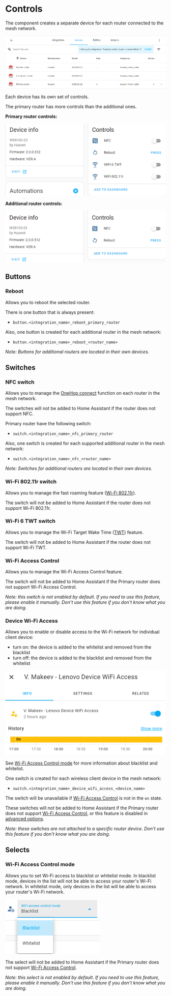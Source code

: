 # Controls

The component creates a separate device for each router connected to the mesh network. 

![Devices](images/integration_devices.png)

Each device has its own set of controls. 

The primary router has more controls than the additional ones.

**Primary router controls:**

![Primary device](images/device_primary_controls.png)

**Additional router controls:**

![Additional device](images/device_additional_controls.png)


## Buttons

### Reboot

Allows you to reboot the selected router.

There is one button that is always present:
* `button.<integration_name>_reboot_primary_router`

Also, one button is created for each additional router in the mesh network:
* `button.<integration_name>_reboot_<router_name>`

_Note: Buttons for additional routers are located in their own devices._

## Switches

### NFC switch

Allows you to manage the [OneHop connect](https://consumer.huawei.com/ph/support/content/en-us11307411/) function on each router in the mesh network.

The switches will not be added to Home Assistant if the router does not support NFC.

Primary router have the following switch:
* `switch.<integration_name>_nfc_primary_router`

Also, one switch is created for each supported additional router in the mesh network:
* `switch.<integration_name>_nfc_<router_name>`

_Note: Switches for additional routers are located in their own devices._

### Wi-Fi 802.11r switch

Allows you to manage the fast roaming feature ([Wi-Fi 802.11r](https://support.huawei.com/enterprise/en/doc/EDOC1000178191/f0c65b61/80211r-fast-roaming)).

The switch will not be added to Home Assistant if the router does not support Wi-Fi 802.11r.

### Wi-Fi 6 TWT switch

Allows you to manage the Wi-Fi Target Wake Time ([TWT](https://forum.huawei.com/enterprise/en/what-is-twt-in-wifi-devices/thread/623758-869)) feature.

The switch will not be added to Home Assistant if the router does not support Wi-Fi TWT.

### Wi-Fi Access Control

Allows you to manage the Wi-Fi Access Control feature.

The switch will not be added to Home Assistant if the Primary router does not support Wi-Fi Access Control.

_Note: this switch is not enabled by default. If you need to use this feature, please enable it manually. Don't use this feature if you don't know what you are doing._

###  Device Wi-Fi Access

Allows you to enable or disable access to the Wi-Fi network for individual client device:

* turn on: the device is added to the whitelist and removed from the blacklist
* turn off: the device is added to the blacklist and removed from the whitelist

![Device access switch](images/switch_device_access.png)

See [Wi-Fi Access Control mode](#wi-fi-access-control-mode) for more information about blacklist and whitelist.

One switch is created for each wireless client device in the mesh network:
* `switch.<integration_name>_device_wifi_access_<device_name>`

The switch will be unavailable if [Wi-Fi Access Control](#wi-fi-access-control) is not in the `on` state.

These switches will not be added to Home Assistant if the Primary router does not support [Wi-Fi Access Control](#wi-fi-access-control), or this feature is disabled in [advanced options](../README.md#advanced-options).

_Note: these switches are not attached to a specific router device. Don't use this feature if you don't know what you are doing._

## Selects

### Wi-Fi Access Control mode

Allows you to set Wi-Fi access to blacklist or whitelist mode. In blacklist mode, devices in the list will not be able to access your router's Wi-Fi network. In whitelist mode, only devices in the list will be able to access your router's Wi-Fi network.

![Access control select](images/wifi_access_control_mode.png)

The select will not be added to Home Assistant if the Primary router does not support [Wi-Fi Access Control](#wi-fi-access-control).

_Note: this select is not enabled by default. If you need to use this feature, please enable it manually. Don't use this feature if you don't know what you are doing._
